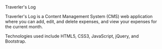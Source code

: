 Traverler's Log

Traverler's Log is a Content Management System (CMS) web application where you can add, edit, and delete expenses, and view your expenses for the current month.

Technologies used include HTML5, CSS3, JavaScript, jQuery, and Bootstrap.

